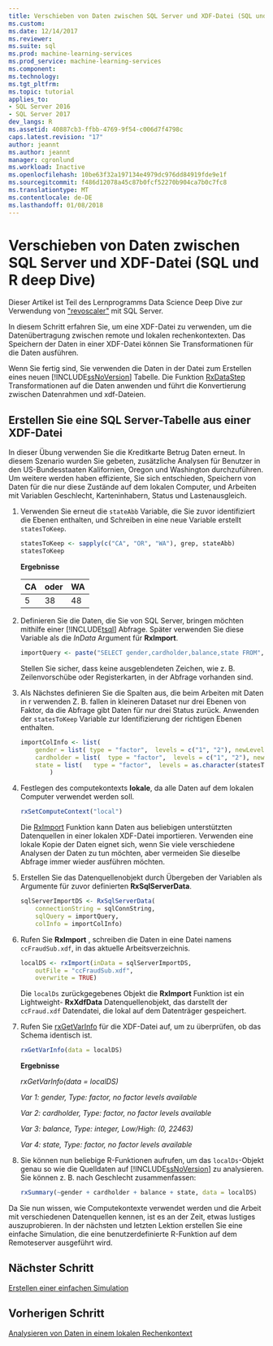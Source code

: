 ```yaml
---
title: Verschieben von Daten zwischen SQL Server und XDF-Datei (SQL und R deep Dive) | Microsoft Docs
ms.custom: 
ms.date: 12/14/2017
ms.reviewer: 
ms.suite: sql
ms.prod: machine-learning-services
ms.prod_service: machine-learning-services
ms.component: 
ms.technology: 
ms.tgt_pltfrm: 
ms.topic: tutorial
applies_to:
- SQL Server 2016
- SQL Server 2017
dev_langs: R
ms.assetid: 40887cb3-ffbb-4769-9f54-c006d7f4798c
caps.latest.revision: "17"
author: jeannt
ms.author: jeannt
manager: cgronlund
ms.workload: Inactive
ms.openlocfilehash: 10be63f32a197134e4979dc976dd84919fde9e1f
ms.sourcegitcommit: f486d12078a45c87b0fcf52270b904ca7b0c7fc8
ms.translationtype: MT
ms.contentlocale: de-DE
ms.lasthandoff: 01/08/2018
---
```

# <a name="move-data-between-sql-server-and-xdf-file-sql-and-r-deep-dive"></a>Verschieben von Daten zwischen SQL Server und XDF-Datei (SQL und R deep Dive)

Dieser Artikel ist Teil des Lernprogramms Data Science Deep Dive zur Verwendung von ["revoscaler"](https://docs.microsoft.com/machine-learning-server/r-reference/revoscaler/revoscaler) mit SQL Server.

In diesem Schritt erfahren Sie, um eine XDF-Datei zu verwenden, um die Datenübertragung zwischen remote und lokalen rechenkontexten. Das Speichern der Daten in einer XDF-Datei können Sie Transformationen für die Daten ausführen.

Wenn Sie fertig sind, Sie verwenden die Daten in der Datei zum Erstellen eines neuen [!INCLUDE[ssNoVersion](../../includes/ssnoversion-md.md)] Tabelle. Die Funktion [RxDataStep](https://docs.microsoft.com/machine-learning-server/r-reference/revoscaler/rxdatastep) Transformationen auf die Daten anwenden und führt die Konvertierung zwischen Datenrahmen und xdf-Dateien.
  
## <a name="create-a-sql-server-table-from-an-xdf-file"></a>Erstellen Sie eine SQL Server-Tabelle aus einer XDF-Datei

In dieser Übung verwenden Sie die Kreditkarte Betrug Daten erneut. In diesem Szenario wurden Sie gebeten, zusätzliche Analysen für Benutzer in den US-Bundesstaaten Kalifornien, Oregon und Washington durchzuführen. Um weitere werden haben effiziente, Sie sich entschieden, Speichern von Daten für die nur diese Zustände auf dem lokalen Computer, und Arbeiten mit Variablen Geschlecht, Karteninhabern, Status und Lastenausgleich.

1. Verwenden Sie erneut die `stateAbb` Variable, die Sie zuvor identifiziert die Ebenen enthalten, und Schreiben in eine neue Variable erstellt `statesToKeep`.
  
    ```R
    statesToKeep <- sapply(c("CA", "OR", "WA"), grep, stateAbb)
    statesToKeep
    ```
    **Ergebnisse**
    
    CA|oder|WA
    ----|----|----
    5|38|48
    
2. Definieren Sie die Daten, die Sie von SQL Server, bringen möchten mithilfe einer [!INCLUDE[tsql](../../includes/tsql-md.md)] Abfrage.  Später verwenden Sie diese Variable als die *InData* Argument für **RxImport**.
  
    ```R
    importQuery <- paste("SELECT gender,cardholder,balance,state FROM",  sqlFraudTable,  "WHERE (state = 5 OR state = 38 OR state = 48)")
    ```
  
    Stellen Sie sicher, dass keine ausgeblendeten Zeichen, wie z. B. Zeilenvorschübe oder Registerkarten, in der Abfrage vorhanden sind.
  
3. Als Nächstes definieren Sie die Spalten aus, die beim Arbeiten mit Daten in r verwenden Z. B. fallen in kleineren Dataset nur drei Ebenen von Faktor, da die Abfrage gibt Daten für nur drei Status zurück.  Anwenden der `statesToKeep` Variable zur Identifizierung der richtigen Ebenen enthalten.
  
    ```R
    importColInfo <- list(
        gender = list( type = "factor",  levels = c("1", "2"), newLevels = c("Male", "Female")),
        cardholder = list(  type = "factor",  levels = c("1", "2"), newLevels = c("Principal", "Secondary")),
        state = list(   type = "factor",  levels = as.character(statesToKeep), newLevels = names(statesToKeep))
            )
    ```
  
4. Festlegen des computekontexts **lokale**, da alle Daten auf dem lokalen Computer verwendet werden soll.
  
    ```R
    rxSetComputeContext("local")
    ```
    
    Die [RxImport](https://docs.microsoft.com/machine-learning-server/r-reference/revoscaler/rxsqlserverdata) Funktion kann Daten aus beliebigen unterstützten Datenquellen in einer lokalen XDF-Datei importieren. Verwenden eine lokale Kopie der Daten eignet sich, wenn Sie viele verschiedene Analysen der Daten zu tun möchten, aber vermeiden Sie dieselbe Abfrage immer wieder ausführen möchten.

5. Erstellen Sie das Datenquellenobjekt durch Übergeben der Variablen als Argumente für zuvor definierten **RxSqlServerData**.
  
    ```R
    sqlServerImportDS <- RxSqlServerData(
        connectionString = sqlConnString,
        sqlQuery = importQuery,
        colInfo = importColInfo)
    ```
  
6. Rufen Sie **RxImport** , schreiben die Daten in eine Datei namens `ccFraudSub.xdf`, in das aktuelle Arbeitsverzeichnis.
  
    ```R
    localDS <- rxImport(inData = sqlServerImportDS,
        outFile = "ccFraudSub.xdf",
        overwrite = TRUE)
    ```
  
    Die `localDs` zurückgegebenes Objekt die **RxImport** Funktion ist ein Lightweight- **RxXdfData** Datenquellenobjekt, das darstellt der `ccFraud.xdf` Datendatei, die lokal auf dem Datenträger gespeichert.
  
7. Rufen Sie [rxGetVarInfo](https://docs.microsoft.com/machine-learning-server/r-reference/revoscaler/rxgetvarinfoxdf) für die XDF-Datei auf, um zu überprüfen, ob das Schema identisch ist.
  
    ```R
    rxGetVarInfo(data = localDS)
    ```

    **Ergebnisse**
    
    *rxGetVarInfo(data = localDS)*

    *Var 1: gender, Type: factor, no factor levels available*

    *Var 2: cardholder, Type: factor, no factor levels available*

    *Var 3: balance, Type: integer, Low/High: (0, 22463)*

    *Var 4: state, Type: factor, no factor levels available*
  
8. Sie können nun beliebige R-Funktionen aufrufen, um das `localDs`-Objekt genau so wie die Quelldaten auf [!INCLUDE[ssNoVersion](../../includes/ssnoversion-md.md)] zu analysieren. Sie können z. B. nach Geschlecht zusammenfassen:
  
    ```R
    rxSummary(~gender + cardholder + balance + state, data = localDS)
    ```

Da Sie nun wissen, wie Computekontexte verwendet werden und die Arbeit mit verschiedenen Datenquellen kennen, ist es an der Zeit, etwas lustiges auszuprobieren. In der nächsten und letzten Lektion erstellen Sie eine einfache Simulation, die eine benutzerdefinierte R-Funktion auf dem Remoteserver ausgeführt wird.

## <a name="next-step"></a>Nächster Schritt

[Erstellen einer einfachen Simulation](../../advanced-analytics/tutorials/deepdive-create-a-simple-simulation.md)

## <a name="previous-step"></a>Vorherigen Schritt

[Analysieren von Daten in einem lokalen Rechenkontext](../../advanced-analytics/tutorials/deepdive-analyze-data-in-local-compute-context.md)



